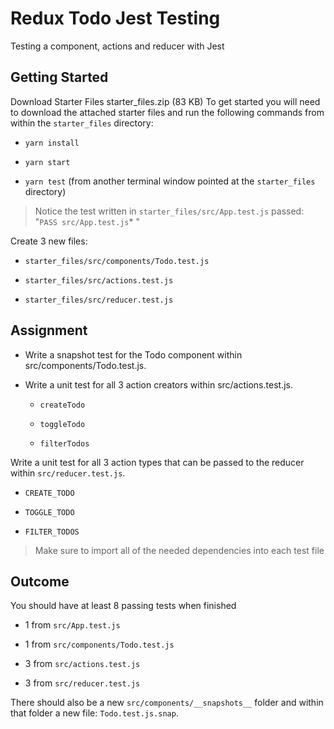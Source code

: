 # Redux Todo Jest Testing

Testing a component, actions and reducer with Jest

## Getting Started  

Download Starter Files starter_files.zip (83 KB)
To get started you will need to download the attached starter files and run the following commands from within the `starter_files` directory:

* `yarn install`

* `yarn start`

* `yarn test` (from another terminal window pointed at the `starter_files` directory)

> Notice the test written in `starter_files/src/App.test.js` passed: "`PASS src/App.test.js`* "

Create 3 new files:

* `starter_files/src/components/Todo.test.js`

* `starter_files/src/actions.test.js`

* `starter_files/src/reducer.test.js`

## Assignment  

* Write a snapshot test for the Todo component within src/components/Todo.test.js.

* Write a unit test for all 3 action creators within src/actions.test.js.

  * `createTodo`

  * `toggleTodo`

  * `filterTodos`

Write a unit test for all 3 action types that can be passed to the reducer within `src/reducer.test.js`.

  * `CREATE_TODO`

  * `TOGGLE_TODO`

  * `FILTER_TODOS`

> Make sure to import all of the needed dependencies into each test file

## Outcome  

You should have at least 8 passing tests when finished

* 1 from `src/App.test.js`

* 1 from `src/components/Todo.test.js`

* 3 from `src/actions.test.js`

* 3 from `src/reducer.test.js`

There should also be a new `src/components/__snapshots__` folder and within that folder a new file: `Todo.test.js.snap`.